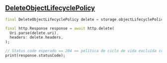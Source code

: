 ## [DeleteObjectLifecyclePolicy](https://docs.oracle.com/en-us/iaas/api/#/en/objectstorage/20160918/ObjectLifecyclePolicy/DeleteObjectLifecyclePolicy)

```dart
final DeleteObjectLifecyclePolicy delete = storage.objectLifecyclePolicy.deleteObjectLifecyclePolicy();

final http.Response response = await http.delete(
  Uri.parse(delete.uri),
  headers: delete.headers,
);

// Status code esperado == 204 == política de ciclo de vida excluída com sucesso
print(response.statusCode);
```